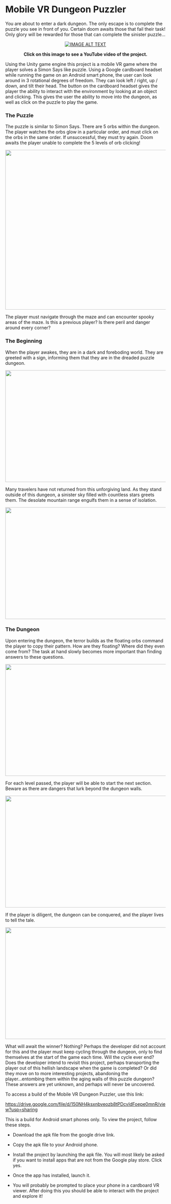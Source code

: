 # Mobile VR Dungeon Puzzler

You are about to enter a dark dungeon. The only escape is to complete the puzzle you see in front of you. Certain doom awaits those that fail their task! Only glory will be rewarded for those that can complete the sinister puzzle...

<div align="center">
  <a href="https://www.youtube.com/watch?v=D6eJjm8InQs"><img src="https://raw.githubusercontent.com/rasbot/Mobile_VR_Dungeon_Puzzler/master/Images/Dungeon.PNG" alt="IMAGE ALT TEXT"></a>
</div>

<p style="text-align: center;">
  <b>Click on this image to see a YouTube video of the project.</b>
</p>

Using the Unity game engine this project is a mobile VR game where the player solves a Simon Says like puzzle. Using a Google cardboard headset while running the game on an Android smart phone, the user can look around in 3 rotational degrees of freedom. They can look left / right, up / down, and tilt their head. The button on the cardboard headset gives the player the ability to interact with the environment by looking at an object and clicking. This gives the user the ability to move into the dungeon, as well as click on the puzzle to play the game. 

### The Puzzle

The puzzle is similar to Simon Says. There are 5 orbs within the dungeon. The player watches the orbs glow in a particular order, and must click on the orbs in the same order. If unsuccessful, they must try again. Doom awaits the player unable to complete the 5 levels of orb clicking!

<p align="center">
  <img src="https://raw.githubusercontent.com/rasbot/Mobile_VR_Dungeon_Puzzler/master/Images/puzzle_animation.gif" width="600" height="500"/>
</p>

The player must navigate through the maze and can encounter spooky areas of the maze. Is this a previous player? Is there peril and danger around every corner?

### The Beginning

When the player awakes, they are in a dark and foreboding world. They are greeted with a sign, informing them that they are in the dreaded puzzle dungeon. 

<p align="center">
  <img src="https://raw.githubusercontent.com/rasbot/Mobile_VR_Dungeon_Puzzler/master/Images/Beginning.PNG" width="600" height="350"/>
</p>

Many travelers have not returned from this unforgiving land. As they stand outside of this dungeon, a sinister sky filled with countless stars greets them. The desolate mountain range engulfs them in a sense of isolation. 

<p align="center">
  <img src="https://raw.githubusercontent.com/rasbot/Mobile_VR_Dungeon_Puzzler/master/Images/Outside.PNG" width="600" height="350"/>
</p>

### The Dungeon

Upon entering the dungeon, the terror builds as the floating orbs command the player to copy their pattern. How are they floating? Where did they even come from? The task at hand slowly becomes more important than finding answers to these questions.

<p align="center">
  <img src="https://raw.githubusercontent.com/rasbot/Mobile_VR_Dungeon_Puzzler/master/Images/doorway.PNG" width="600" height="350"/>
</p>

For each level passed, the player will be able to start the next section. Beware as there are dangers that lurk beyond the dungeon walls. 

<p align="center">
  <img src="https://raw.githubusercontent.com/rasbot/Mobile_VR_Dungeon_Puzzler/master/Images/Level 3.PNG" width="600" height="350"/>
</p>

If the player is diligent, the dungeon can be conquered, and the player lives to tell the tale. 

<p align="center">
  <img src="https://raw.githubusercontent.com/rasbot/Mobile_VR_Dungeon_Puzzler/master/Images/Game Won.PNG" width="600" height="350"/>
</p>

What will await the winner? Nothing? Perhaps the developer did not account for this and the player must keep cycling through the dungeon, only to find themselves at the start of the game each time. Will the cycle ever end? Does the developer intend to revisit this project, perhaps transporting the player out of this hellish landscape when the game is completed? Or did they move on to more interesting projects, abandoning the player...entombing them within the aging walls of this puzzle dungeon? These answers are yet unknown, and perhaps will never be uncovered.

To access a build of the Mobile VR Dungeon Puzzler, use this link:

https://drive.google.com/file/d/150NH4ksxnbveozb8tPDcvIdFoepe0mnR/view?usp=sharing

This is a build for Android smart phones only. To view the project, follow these steps.

* Download the apk file from the google drive link.

* Copy the apk file to your Android phone.

* Install the project by launching the apk file. You will most likely be asked if you want to install apps that are not from the Google play store. Click yes.

* Once the app has installed, launch it.

* You will probably be prompted to place your phone in a cardboard VR viewer. After doing this you should be able to interact with the project and explore it!